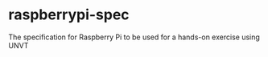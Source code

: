 # raspberrypi-spec
The specification for Raspberry Pi to be used for a hands-on exercise using UNVT
